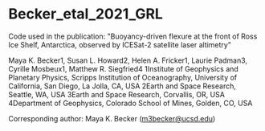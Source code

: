 # Becker_etal_2021_GRL
Code used in the publication: "Buoyancy-driven flexure at the front of Ross Ice Shelf, Antarctica,  observed by ICESat-2 satellite laser altimetry"

Maya K. Becker1, Susan L. Howard2, Helen A. Fricker1, Laurie Padman3, Cyrille Mosbeux1, Matthew R. Siegfried4
1Institute of Geophysics and Planetary Physics, Scripps Institution of Oceanography, University of California, San Diego, La Jolla, CA, USA
2Earth and Space Research, Seattle, WA, USA
3Earth and Space Research, Corvallis, OR, USA
4Department of Geophysics, Colorado School of Mines, Golden, CO, USA

Corresponding author: Maya K. Becker (m3becker@ucsd.edu)
